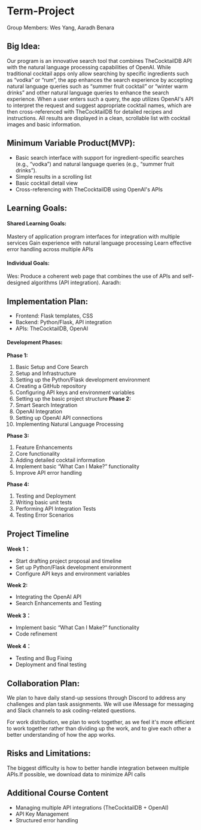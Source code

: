 # Term-Project
Group Members: Wes Yang, Aaradh Benara

## Big Idea:
Our program is an innovative search tool that combines TheCocktailDB API with the natural language processing capabilities of OpenAI. While traditional cocktail apps only allow searching by specific ingredients such as “vodka” or “rum”, the app enhances the search experience by accepting natural language queries such as “summer fruit cocktail” or “winter warm drinks” and other natural language queries to enhance the search experience. When a user enters such a query, the app utilizes OpenAI's API to interpret the request and suggest appropriate cocktail names, which are then cross-referenced with TheCocktailDB for detailed recipes and instructions. All results are displayed in a clean, scrollable list with cocktail images and basic information.

## Minimum Variable Product(MVP):
+ Basic search interface with support for ingredient-specific searches (e.g., “vodka”) and natural language queries (e.g., “summer fruit drinks”).
+ Simple results in a scrolling list
+ Basic cocktail detail view
+ Cross-referencing with TheCocktailDB using OpenAI's APIs
## Learning Goals:
#### Shared Learning Goals:
Mastery of application program interfaces for integration with multiple services
Gain experience with natural language processing
Learn effective error handling across multiple APIs
#### Individual Goals:
Wes: Produce a coherent web page that combines the use of APIs and self-designed algorithms (API integration).
Aaradh: 
## Implementation Plan:
+ Frontend: Flask templates, CSS
+ Backend: Python/Flask, API integration
+ APIs: TheCocktailDB, OpenAI
#### Development Phases:
**Phase 1:**
1. Basic Setup and Core Search
2. Setup and Infrastructure
3. Setting up the Python/Flask development environment
4. Creating a GitHub repository
5. Configuring API keys and environment variables
6. Setting up the basic project structure
**Phase 2:**
1. Smart Search Integration
2. OpenAI Integration
3. Setting up OpenAI API connections
4. Implementing Natural Language Processing

**Phase 3:**
1. Feature Enhancements
2. Core functionality
3. Adding detailed cocktail information
4. Implement basic “What Can I Make?” functionality
5. Improve API error handling

**Phase 4:**
1. Testing and Deployment
2. Writing basic unit tests
3. Performing API Integration Tests
4. Testing Error Scenarios
## Project Timeline
**Week 1：**
+ Start drafting project proposal and timeline
+ Set up Python/Flask development environment
+ Configure API keys and environment variables

**Week 2:**
+ Integrating the OpenAI API
+ Search Enhancements and Testing

**Week 3：**
+ Implement basic “What Can I Make?” functionality
+ Code refinement

**Week 4：**
+ Testing and Bug Fixing
+ Deployment and final testing
## Collaboration Plan:
We plan to have daily stand-up sessions through Discord to address any challenges and plan task assignments. We will use iMessage for messaging and Slack channels to ask coding-related questions.

For work distribution, we plan to work together, as we feel it's more efficient to work together rather than dividing up the work, and to give each other a better understanding of how the app works.
## Risks and Limitations:
The biggest difficulty is how to better handle integration between multiple APIs.If possible, we download data to minimize API calls
## Additional Course Content
+ Managing multiple API integrations (TheCocktailDB + OpenAI)
+ API Key Management
+ Structured error handling
